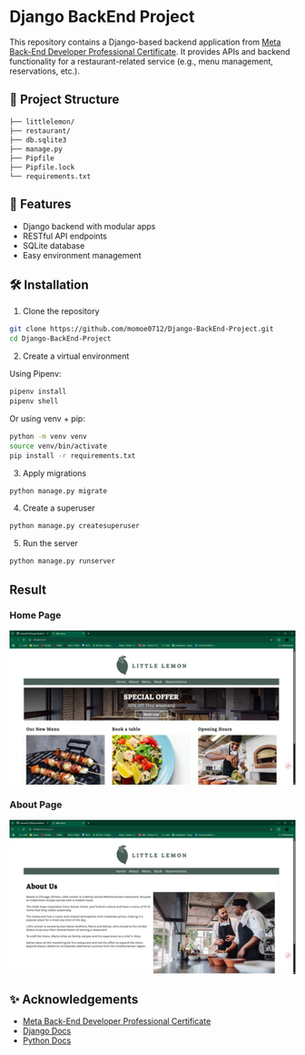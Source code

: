 # Django BackEnd Project

This repository contains a Django-based backend application from [Meta Back-End Developer Professional Certificate](https://www.coursera.org/professional-certificates/meta-back-end-developer). It provides APIs and backend functionality for a restaurant-related service (e.g., menu management, reservations, etc.).

## 📂 Project Structure

```
├── littlelemon/
├── restaurant/
├── db.sqlite3
├── manage.py
├── Pipfile
├── Pipfile.lock
└── requirements.txt
```

## 🚀 Features

- Django backend with modular apps
- RESTful API endpoints
- SQLite database
- Easy environment management

## 🛠️ Installation

1. Clone the repository

```bash
git clone https://github.com/momoe0712/Django-BackEnd-Project.git
cd Django-BackEnd-Project
```

2. Create a virtual environment

Using Pipenv:

```bash
pipenv install
pipenv shell
```

Or using venv + pip:

```bash
python -m venv venv
source venv/bin/activate
pip install -r requirements.txt
```

3. Apply migrations

```bash
python manage.py migrate
```

4. Create a superuser

```bash
python manage.py createsuperuser
```

5. Run the server

```bash
python manage.py runserver
```

## Result 
### Home Page
<p align="left">
	<img src="./assets/home.png">
</p>

### About Page
<p align="left">
	<img src="./assets/about.png">
</p>

## ✨ Acknowledgements

- [Meta Back-End Developer Professional Certificate](https://www.coursera.org/professional-certificates/meta-back-end-developer)
- [Django Docs](https://docs.djangoproject.com/)
- [Python Docs](https://docs.python.org/)


